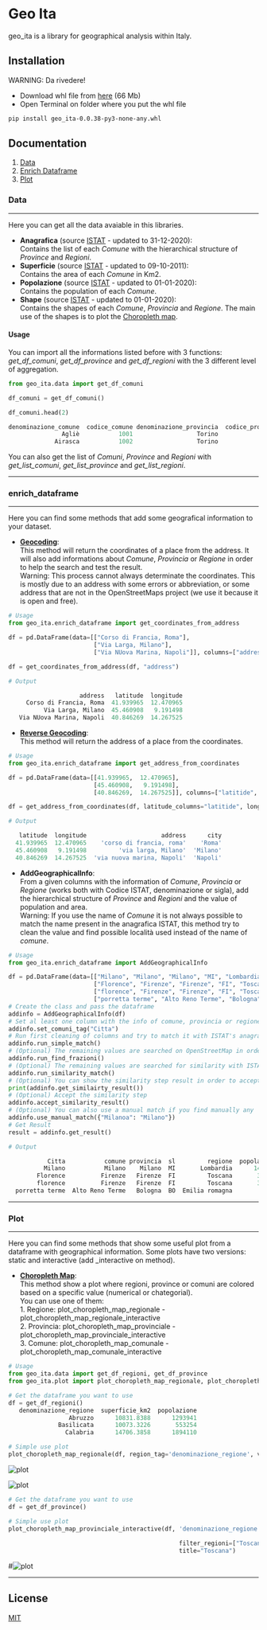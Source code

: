 # Geo Ita

geo_ita is a library for geographical analysis within Italy.

## Installation

WARNING: Da rivedere!

 - Download whl file from [here]() (66 Mb)
 - Open Terminal on folder where you put the whl file

```bash
pip install geo_ita-0.0.38-py3-none-any.whl
```

## Documentation
1. [Data](#data)
2. [Enrich Dataframe](#enrich_dataframe)
3. [Plot](#plot)

### Data
***
Here you can get all the data avaiable in this libraries.
- **Anagrafica** (source [ISTAT](https://www.istat.it/it/archivio/6789) - updated to 31-12-2020): 
       <br>Contains the list of each *Comune* with the hierarchical structure of *Province* and *Regioni*.
- **Superficie** (source [ISTAT](https://www.istat.it/it/files//2015/04/Superfici-delle-unit%C3%A0-amministrative-Dati-comunali-e-provinciali.zip) - updated to 09-10-2011):
       <br>Contains the area of each *Comune* in Km2.
- **Popolazione** (source [ISTAT](http://dati.istat.it/Index.aspx?DataSetCode=DCIS_POPRES1) - updated to 01-01-2020): 
       <br>Contains the population of each *Comune*.
- **Shape** (source [ISTAT](https://www.istat.it/it/archivio/222527) - updated to 01-01-2020): 
       <br> Contains the shapes of each *Comune*, *Provincia* and *Regione*. The main use of the shapes is to plot the [Choropleth map](https://en.wikipedia.org/wiki/Choropleth_map#:~:text=A%20choropleth%20map%20(from%20Greek,each%20area%2C%20such%20as%20population)).
#### Usage
You can import all the informations listed before with 3 functions: *get_df_comuni*, *get_df_province* and *get_df_regioni* with the 3 different level of aggregation.
```python
from geo_ita.data import get_df_comuni

df_comuni = get_df_comuni()

df_comuni.head(2)

denominazione_comune  codice_comune denominazione_provincia  codice_provincia denominazione_regione  codice_regione sigla  popolazione                                           geometry       center_x      center_y  superficie_km2
               Agliè           1001                  Torino                 1              Piemonte               1    TO         2621  POLYGON ((404703.558 5026682.655, 404733.559 5...  404137.448470  5.024327e+06         13.1464
             Airasca           1002                  Torino                 1              Piemonte               1    TO         3598  POLYGON ((380700.909 4977305.520, 380702.627 4...  380324.100684  4.975382e+06         15.7395 
```
You can also get the list of *Comuni*, *Province* and *Regioni* with *get_list_comuni*, *get_list_province* and *get_list_regioni*.
***
### enrich_dataframe
***
Here you can find some methods that add some geografical information to your dataset.
- **[Geocoding](https://en.wikipedia.org/wiki/Address_geocoding)**: 
        <br>This method will return the coordinates of a place from the address. It will also add informations about *Comune*, *Provincia* or *Regione* in order to help the search and test the result.
        <br>Warning: This process cannot always determinate the coordinates. This is mostly due to an address with some errors or abbreviation, or some address that are not in the OpenStreetMaps project (we use it because it is open and free).
```python
# Usage
from geo_ita.enrich_dataframe import get_coordinates_from_address

df = pd.DataFrame(data=[["Corso di Francia, Roma"],
                        ["Via Larga, Milano"],
                        ["Via NUova Marina, Napoli"]], columns=["address"])

df = get_coordinates_from_address(df, "address")

# Output

                    address   latitude  longitude
     Corso di Francia, Roma  41.939965  12.470965
          Via Larga, Milano  45.460908   9.191498
   Via NUova Marina, Napoli  40.846269  14.267525 
```
- **[Reverse Geocoding](https://en.wikipedia.org/wiki/Reverse_geocoding)**: 
        <br>This method will return the address of a place from the coordinates.
```python
# Usage
from geo_ita.enrich_dataframe import get_address_from_coordinates

df = pd.DataFrame(data=[[41.939965,  12.470965],
                        [45.460908,   9.191498],
                        [40.846269,  14.267525]], columns=["latitide", "longitude"])

df = get_address_from_coordinates(df, latitude_columns="latitide", longitude_columns="longitude")

# Output

   latitude  longitude                     address      city
  41.939965  12.470965    'corso di francia, roma'    'Roma'
  45.460908   9.191498         'via larga, Milano'  'Milano'
  40.846269  14.267525  'via nuova marina, Napoli'  'Napoli'
```
- **AddGeographicalInfo**:
        <br>From a given columns with the information of *Comune*, *Provincia* or *Regione* (works both with Codice ISTAT, denominazione or sigla), add the hierarchical structure of *Province* and *Regioni* and the value of population and area.
        <br>Warning: If you use the name of *Comune* it is not always possible to match the name present in the anagrafica ISTAT, this method try to clean the value and find possible località used instead of the name of *comune*.
```python
# Usage
from geo_ita.enrich_dataframe import AddGeographicalInfo

df = pd.DataFrame(data=[["Milano", "Milano", "Milano", "MI", "Lombardia"],
                        ["Florence", "Firenze", "Firenze", "FI", "Toscana"],
                        ["florence", "Firenze", "Firenze", "FI", "Toscana"],
                        ["porretta terme", "Alto Reno Terme", "Bologna", "BO", "Emilia romagna"]], columns=["Citta", "comune", "provincia", "sl", "regione"])
# Create the class and pass the dataframe
addinfo = AddGeographicalInfo(df)
# Set al least one column with the info of comune, provincia or regione (the column can contains the name or the ISTAT code or sigla, the method will automatically detect and use  it)
addinfo.set_comuni_tag("Citta")
# Run first cleaning of columns and try to match it with ISTAT's anagrafica
addinfo.run_simple_match()
# (Optional) The remaining values are searched on OpenStreetMap in order to find any frazione used instead of the name of comune (such as Ostia Lido is a Frazione of the municipality of Rome).
addinfo.run_find_frazioni()
# (Optional) The remaining values are searched for similarity with ISTAT's anagrafica. This can find some wrong match so you can look at the match and decide to accept or not this step.
addinfo.run_similarity_match()
# (Optional) You can show the similarity step result in order to accept or decline the step
print(addinfo.get_similairty_result())
# (Optional) Accept the similarity step
addinfo.accept_similarity_result()
# (Optional) You can also use a manual match if you find manually any
addinfo.use_manual_match({"Milanoa": "Milano"})
# Get Result
result = addinfo.get_result()

# Output

           Citta           comune provincia  sl         regione  popolazione    codice_comune  codice_provincia denominazione_comune  superficie_km2  denominazione_provincia  codice_regione area_geografica sigla  denominazione_regione
          Milano           Milano    Milano  MI       Lombardia      1406242            15146                15               Milano        181.6727                   Milano               3      Nord-ovest    MI              Lombardia
        Florence          Firenze   Firenze  FI         Toscana       366927            48017                48              Firenze        102.3187                  Firenze               9          Centro    FI                Toscana
        florence          Firenze   Firenze  FI         Toscana       366927            48017                48              Firenze        102.3187                  Firenze               9          Centro    FI                Toscana
  porretta terme  Alto Reno Terme   Bologna  BO  Emilia romagna         6953            37062                37      Alto Reno Terme             NaN                  Bologna               8        Nord-est    BO         Emilia-Romagna
```

***
### Plot
***
Here you can find some methods that show some useful plot from a dataframe with geographical information. Some plots have two versions: static and interactive (add _interactive on method).
- **[Choropleth Map](https://en.wikipedia.org/wiki/Choropleth_map)**:
        <br>This method show a plot where regioni, province or comuni are colored based on a specific value (numerical or chategorial).
        <br> You can use one of them:
            <br> 1. Regione: plot_choropleth_map_regionale - plot_choropleth_map_regionale_interactive
            <br> 2. Provincia: plot_choropleth_map_provinciale - plot_choropleth_map_provinciale_interactive
            <br> 3. Comune: plot_choropleth_map_comunale - plot_choropleth_map_comunale_interactive


```python
# Usage
from geo_ita.data import get_df_regioni, get_df_province
from geo_ita.plot import plot_choropleth_map_regionale, plot_choropleth_map_provinciale_interactive

# Get the dataframe you want to use
df = get_df_regioni()
   denominazione_regione  superficie_km2  popolazione
                 Abruzzo      10831.8388      1293941
              Basilicata      10073.3226       553254
                Calabria      14706.3858      1894110

# Simple use plot
plot_choropleth_map_regionale(df, region_tag='denominazione_regione', value_tag='popolazione')
```
![plot](./Test/usage_choropleth_regionale.png?raw=true)

![plot](https://github.com/enelx-customer-business-analytics/geo_ita/tree/master/Test/usage_choropleth_regionale.jpg?raw=true)
```python
# Get the dataframe you want to use
df = get_df_province()

# Simple use plot
plot_choropleth_map_provinciale_interactive(df, 'denominazione_regione', {"popolazione": "Popolazione",
                                                                          "superficie_km2": "Superficie"},
                                                filter_regioni=["Toscana"],
                                                title="Toscana")
```
#![plot](./Test/usage_choropleth_provinciale_interactive.png?raw=true)


***
## License
[MIT](https://choosealicense.com/licenses/mit/)
